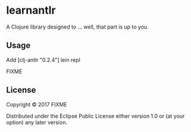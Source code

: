 # learnantlr

A Clojure library designed to ... well, that part is up to you.

## Usage
Add [clj-antlr "0.2.4"]
lein repl


FIXME

## License

Copyright © 2017 FIXME

Distributed under the Eclipse Public License either version 1.0 or (at
your option) any later version.
